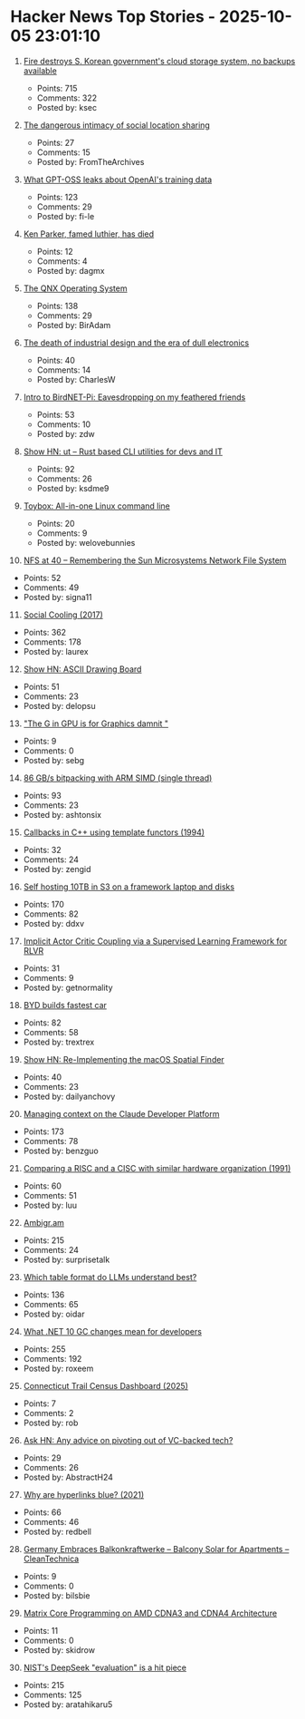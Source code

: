 # Hacker News Top Stories - 2025-10-05 23:01:10

1. [Fire destroys S. Korean government's cloud storage system, no backups available](https://koreajoongangdaily.joins.com/news/2025-10-01/national/socialAffairs/NIRS-fire-destroys-governments-cloud-storage-system-no-backups-available/2412936)
   - Points: 715
   - Comments: 322
   - Posted by: ksec

2. [The dangerous intimacy of social location sharing](https://joinreboot.org/p/lighthouses-in-the-sky)
   - Points: 27
   - Comments: 15
   - Posted by: FromTheArchives

3. [What GPT-OSS leaks about OpenAI's training data](https://fi-le.net/oss/)
   - Points: 123
   - Comments: 29
   - Posted by: fi-le

4. [Ken Parker, famed luthier, has died](https://kenparkerarchtops.com)
   - Points: 12
   - Comments: 4
   - Posted by: dagmx

5. [The QNX Operating System](https://www.abortretry.fail/p/the-qnx-operating-system)
   - Points: 138
   - Comments: 29
   - Posted by: BirAdam

6. [The death of industrial design and the era of dull electronics](https://hackaday.com/2025/07/23/the-death-of-industrial-design-and-the-era-of-dull-electronics/)
   - Points: 40
   - Comments: 14
   - Posted by: CharlesW

7. [Intro to BirdNET-Pi: Eavesdropping on my feathered friends](https://hannahilea.com/blog/birdnet-intro/)
   - Points: 53
   - Comments: 10
   - Posted by: zdw

8. [Show HN: ut – Rust based CLI utilities for devs and IT](https://github.com/ksdme/ut)
   - Points: 92
   - Comments: 26
   - Posted by: ksdme9

9. [Toybox: All-in-one Linux command line](https://github.com/landley/toybox)
   - Points: 20
   - Comments: 9
   - Posted by: welovebunnies

10. [NFS at 40 – Remembering the Sun Microsystems Network File System](https://nfs40.online/)
   - Points: 52
   - Comments: 49
   - Posted by: signa11

11. [Social Cooling (2017)](https://www.socialcooling.com/)
   - Points: 362
   - Comments: 178
   - Posted by: laurex

12. [Show HN: ASCII Drawing Board](https://www.delopsu.com/draw.html)
   - Points: 51
   - Comments: 23
   - Posted by: delopsu

13. ["The G in GPU is for Graphics damnit "](https://ut21.github.io/blog/triton.html)
   - Points: 9
   - Comments: 0
   - Posted by: sebg

14. [86 GB/s bitpacking with ARM SIMD (single thread)](https://github.com/ashtonsix/perf-portfolio/tree/main/bytepack)
   - Points: 93
   - Comments: 23
   - Posted by: ashtonsix

15. [Callbacks in C++ using template functors (1994)](http://www.tutok.sk/fastgl/callback.html)
   - Points: 32
   - Comments: 24
   - Posted by: zengid

16. [Self hosting 10TB in S3 on a framework laptop and disks](https://jamesoclaire.com/2025/10/05/self-hosting-10tb-in-s3-on-a-framework-laptop-disks/)
   - Points: 170
   - Comments: 82
   - Posted by: ddxv

17. [Implicit Actor Critic Coupling via a Supervised Learning Framework for RLVR](https://arxiv.org/abs/2509.02522)
   - Points: 31
   - Comments: 9
   - Posted by: getnormality

18. [BYD builds fastest car](https://www.autotrader.co.uk/content/news/byd-builds-world-s-fastest-car)
   - Points: 82
   - Comments: 58
   - Posted by: trextrex

19. [Show HN: Re-Implementing the macOS Spatial Finder](https://github.com/everydayanchovies/SpatialFinder)
   - Points: 40
   - Comments: 23
   - Posted by: dailyanchovy

20. [Managing context on the Claude Developer Platform](https://www.anthropic.com/news/context-management)
   - Points: 173
   - Comments: 78
   - Posted by: benzguo

21. [Comparing a RISC and a CISC with similar hardware organization (1991)](https://dl.acm.org/doi/pdf/10.1145/106972.107003)
   - Points: 60
   - Comments: 51
   - Posted by: luu

22. [Ambigr.am](https://ambigr.am/hall-of-fame)
   - Points: 215
   - Comments: 24
   - Posted by: surprisetalk

23. [Which table format do LLMs understand best?](https://www.improvingagents.com/blog/best-input-data-format-for-llms)
   - Points: 136
   - Comments: 65
   - Posted by: oidar

24. [What .NET 10 GC changes mean for developers](https://roxeem.com/2025/09/30/what-net-10-gc-changes-mean-for-developers/)
   - Points: 255
   - Comments: 192
   - Posted by: roxeem

25. [Connecticut Trail Census Dashboard (2025)](https://experience.arcgis.com/experience/04f19d6c0a634a188cad8bbf7e8475ba/page/Page-1?draft=true&views=-2025)
   - Points: 7
   - Comments: 2
   - Posted by: rob

26. [Ask HN: Any advice on pivoting out of VC-backed tech?](undefined)
   - Points: 29
   - Comments: 26
   - Posted by: AbstractH24

27. [Why are hyperlinks blue? (2021)](https://blog.mozilla.org/en/internet-culture/deep-dives/why-are-hyperlinks-blue/)
   - Points: 66
   - Comments: 46
   - Posted by: redbell

28. [Germany Embraces Balkonkraftwerke – Balcony Solar for Apartments – CleanTechnica](https://cleantechnica.com/2024/12/21/germany-embraces-balkonkraftwerke-balcony-solar-for-apartments/)
   - Points: 9
   - Comments: 0
   - Posted by: bilsbie

29. [Matrix Core Programming on AMD CDNA3 and CDNA4 Architecture](https://salykova.github.io/matrix-cores-cdna)
   - Points: 11
   - Comments: 0
   - Posted by: skidrow

30. [NIST's DeepSeek "evaluation" is a hit piece](https://erichartford.com/the-demonization-of-deepseek)
   - Points: 215
   - Comments: 125
   - Posted by: aratahikaru5

